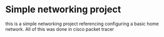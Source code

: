 # Simple networking project
this is a simple networking project referencing configuring a basic home network. All of this was done in cisco packet tracer
